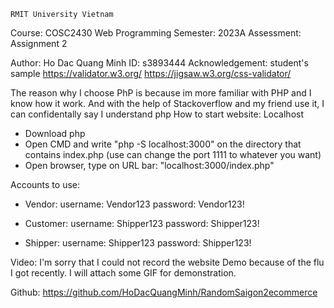     RMIT University Vietnam
  Course: COSC2430 Web Programming
  Semester: 2023A
  Assessment: Assignment 2

  
  Author: Ho Dac Quang Minh
  ID: s3893444
  Acknowledgement:  student's sample
                    https://validator.w3.org/
                    https://jigsaw.w3.org/css-validator/ 

The reason why I choose PhP is because im more familiar with PHP and I know how it work. And with the help of Stackoverflow and my friend use it, I can confidentally say I understand php
How to start website:
Localhost
- Download php
- Open CMD and write "php -S localhost:3000" on the directory that contains index.php (use can change the port 1111 to whatever you want)
- Open browser, type on URL bar: "localhost:3000/index.php"

Accounts to use:

- Vendor:
username: Vendor123
password: Vendor123!

- Customer:
username: Shipper123
password: Shipper123!

- Shipper:
username: Shipper123
password: Shipper123!

Video: I'm sorry that I could not record the website Demo because of the flu I got recently. I will attach some GIF for demonstration.

Github: https://github.com/HoDacQuangMinh/RandomSaigon2ecommerce


